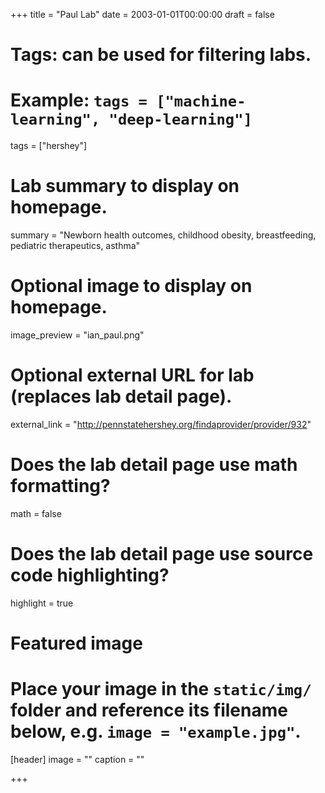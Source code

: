 +++
title = "Paul Lab"
date = 2003-01-01T00:00:00
draft = false

# Tags: can be used for filtering labs.
# Example: `tags = ["machine-learning", "deep-learning"]`
tags = ["hershey"]

# Lab summary to display on homepage.
summary = "Newborn health outcomes, childhood obesity, breastfeeding, pediatric therapeutics, asthma"

# Optional image to display on homepage.
image_preview = "ian_paul.png"

# Optional external URL for lab (replaces lab detail page).
external_link = "http://pennstatehershey.org/findaprovider/provider/932"

# Does the lab detail page use math formatting?
math = false

# Does the lab detail page use source code highlighting?
highlight = true

# Featured image
# Place your image in the `static/img/` folder and reference its filename below, e.g. `image = "example.jpg"`.
[header]
image = ""
caption = ""

+++

